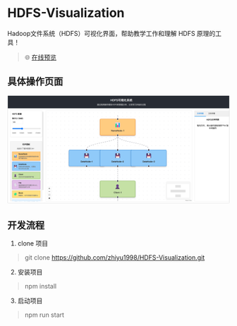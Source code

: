 # HDFS-Visualization

Hadoop文件系统（HDFS）可视化界面，帮助教学工作和理解 HDFS 原理的工具！

> 🌐 [在线预览](https://hdfs-visualization-gzuiyxyie-rroranges-projects-66724dcf.vercel.app/)

## 具体操作页面

![](./images/demo.png)

## 开发流程

1. clone 项目

> git clone https://github.com/zhiyu1998/HDFS-Visualization.git

2. 安装项目

> npm install

3. 启动项目

> npm run start
